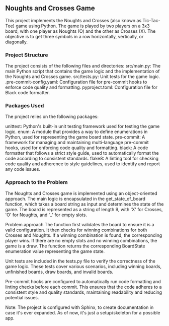 ## Noughts and Crosses Game
This project implements the Noughts and Crosses (also known as Tic-Tac-Toe) game using Python. The game is played by two players on a 3x3 board, with one player as Noughts (O) and the other as Crosses (X). The objective is to get three symbols in a row horizontally, vertically, or diagonally.

### Project Structure
The project consists of the following files and directories:
src/main.py: The main Python script that contains the game logic and the implementation of the Noughts and Crosses game.
src/tests.py: Unit tests for the game logic.
.pre-commit-config.yaml: Configuration file for pre-commit hooks to enforce code quality and formatting.
pyproject.toml: Configuration file for Black code formatter.

### Packages Used
The project relies on the following packages:

unittest: Python's built-in unit testing framework used for testing the game logic.
enum: A module that provides a way to define enumerations in Python, used for representing the game board state.
pre-commit: A framework for managing and maintaining multi-language pre-commit hooks, used for enforcing code quality and formatting.
black: A code formatter that follows a strict style guide, used to automatically format the code according to consistent standards.
flake8: A linting tool for checking code quality and adherence to style guidelines, used to identify and report any code issues.

### Approach to the Problem
The Noughts and Crosses game is implemented using an object-oriented approach. The main logic is encapsulated in the get_state_of_board function, which takes a board string as input and determines the state of the game. The board is represented as a string of length 9, with 'X' for Crosses, 'O' for Noughts, and '_' for empty slots.

Problem approach
The function first validates the board to ensure it is a valid configuration. It then checks for winning combinations for both Crosses and Noughts. If a winning combination is found, the corresponding player wins. If there are no empty slots and no winning combinations, the game is a draw. The function returns the corresponding BoardState enumeration value representing the game state.

Unit tests are included in the tests.py file to verify the correctness of the game logic. These tests cover various scenarios, including winning boards, unfinished boards, draw boards, and invalid boards.

Pre-commit hooks are configured to automatically run code formatting and linting checks before each commit. This ensures that the code adheres to a consistent style and quality standards, maintaining readability and reducing potential issues.

Note: The project is configured with Sphinx, to create documentation in case it's ever expanded. As of now, it's just a setup/skeleton for a possible app.
